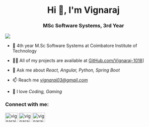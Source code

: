 <h1 align="center">Hi 👋, I'm Vignaraj</h1>
<h3 align="center">MSc Software Systems, 3rd Year</h3>

![](https://komarev.com/ghpvc/?username=vignaraj-1018&style=flat-square&color=red)

- 🌱 4th year M.Sc Software Systems at Coimbatore Institute of Technology 

- 👨‍💻 All of my projects are available at [GitHub.com/Vignaraj-1018](https://github.com/Vignaraj-1018?tab=repositories)]

- 💬 Ask me about *React, Angular, Python, Spring Boot*

- 📫 Reach me *vignaraj03@gmail.com*

- 👨‍ I love  *Coding, Gaming*


<h3 align="left">Connect with me:</h3>
<p align="left">
<a href="https://www.linkedin.com/in/vignaraj-d" target="blank"><img align="center" src="https://raw.githubusercontent.com/rahuldkjain/github-profile-readme-generator/master/src/images/icons/Social/linked-in-alt.svg" alt="vignaraj-d" height="30" width="40" /></a>
<a href="https://www.hackerrank.com/vignaraj03" target="blank"><img align="center" src="https://raw.githubusercontent.com/rahuldkjain/github-profile-readme-generator/master/src/images/icons/Social/hackerrank.svg" alt="vignaraj03" height="30" width="40" /></a>
<a href="https://www.instagram.com/vignu_1018/" target="blank"><img align="center" src="https://raw.githubusercontent.com/rahuldkjain/github-profile-readme-generator/master/src/images/icons/Social/instagram.svg" alt="vignaraj03" height="30" width="40" /></a>
<!-- <a href="https://leetcode.com/vignaraj03/" target="blank"><img align="center" src="https://raw.githubusercontent.com/rahuldkjain/github-profile-readme-generator/master/src/images/icons/Social/leet-code.svg" alt="vignaraj03" height="30" width="40" /></a> -->
</p>
